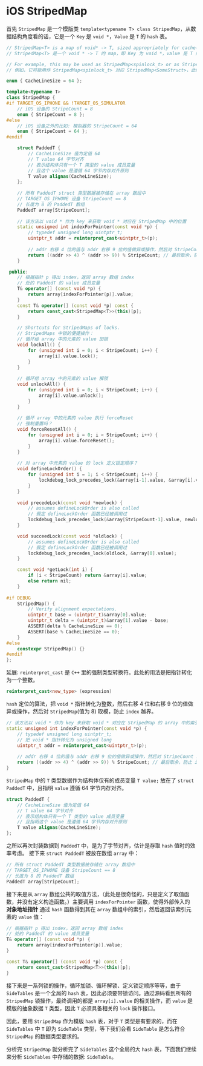 #  iOS StripedMap

首先 `StripedMap` 是一个模版类 `template<typename T> class StripedMap`，从数据结构角度看的话，它是一个 `Key` 是 `void *`，`Value` 是 `T` 的 `hash` 表。

```c++
// StripedMap<T> is a map of void* -> T, sized appropriately for cache-friendly lock striping. 
// StripedMap<T> 是一个 void * -> T 的 map，即 Key 为 void *，value 是 T 的 hash 表。

// For example, this may be used as StripedMap<spinlock_t> or as StripedMap<SomeStruct> where SomeStruct stores a spin lock.
// 例如，它可能用作 StripedMap<spinlock_t> 对应 StripedMap<SomeStruct>，此时 SomeStruct 保存了一个 spin lock.

enum { CacheLineSize = 64 };

template<typename T>
class StripedMap {
#if TARGET_OS_IPHONE && !TARGET_OS_SIMULATOR
    // iOS 设备的 StripeCount = 8
    enum { StripeCount = 8 };
#else
    // iOS 设备之外的比如: 模拟器的 StripeCount = 64
    enum { StripeCount = 64 };
#endif

    struct PaddedT {
        // CacheLineSize 值为定值 64
        // T value 64 字节对齐
        // 表示结构体只有一个 T 类型的 value 成员变量
        // 且这个 value 是遵循 64 字节内存对齐原则
        T value alignas(CacheLineSize);
    };
    
    // 所有 PaddedT struct 类型数据被存储在 array 数组中
    // TARGET_OS_IPHONE 设备 StripeCount == 8
    // 长度为 8 的 PaddedT 数组
    PaddedT array[StripeCount];
    
    // 该方法以 void * 作为 key 来获取 void * 对应在 StripedMap 中的位置
    static unsigned int indexForPointer(const void *p) {
        // typedef unsigned long uintptr_t;
        uintptr_t addr = reinterpret_cast<uintptr_t>(p);
        
        // addr 右移 4 位的值与 addr 右移 9 位的值做异或操作，然后对 StripeCount 取模 
        return ((addr >> 4) ^ (addr >> 9)) % StripeCount; // 最后取余，防止 index 越界
    }

 public:
    // 根据指针 p 得出 index，返回 array 数组 index 
    // 处的 PaddedT 的 value 成员变量
    T& operator[] (const void *p) { 
        return array[indexForPointer(p)].value; 
    }
    const T& operator[] (const void *p) const { 
        return const_cast<StripedMap<T>>(this)[p]; 
    }

    // Shortcuts for StripedMaps of locks.
    // StripedMaps 中锁的便捷操作：
    // 循环给 array 中的元素的 value 加锁
    void lockAll() {
        for (unsigned int i = 0; i < StripeCount; i++) {
            array[i].value.lock();
        }
    }
    
    // 循环给 array 中的元素的 value 解锁
    void unlockAll() {
        for (unsigned int i = 0; i < StripeCount; i++) {
            array[i].value.unlock();
        }
    }
    
    // 循环 array 中的元素的 value 执行 forceReset
    // 强制重置吗？
    void forceResetAll() {
        for (unsigned int i = 0; i < StripeCount; i++) {
            array[i].value.forceReset();
        }
    }
    
    // 对 array 中元素的 value 的 lock 定义锁定顺序？
    void defineLockOrder() {
        for (unsigned int i = 1; i < StripeCount; i++) {
            lockdebug_lock_precedes_lock(&array[i-1].value, &array[i].value);
        }
    }
    
    void precedeLock(const void *newlock) {
        // assumes defineLockOrder is also called
        // 假定 defineLockOrder 函数已经被调用过
        lockdebug_lock_precedes_lock(&array[StripeCount-1].value, newlock);
    }

    void succeedLock(const void *oldlock) {
        // assumes defineLockOrder is also called
        // 假定 defineLockOrder 函数已经被调用过
        lockdebug_lock_precedes_lock(oldlock, &array[0].value);
    }

    const void *getLock(int i) {
        if (i < StripeCount) return &array[i].value;
        else return nil;
    }
    
#if DEBUG
    StripedMap() {
        // Verify alignment expectations.
        uintptr_t base = (uintptr_t)&array[0].value;
        uintptr_t delta = (uintptr_t)&array[1].value - base;
        ASSERT(delta % CacheLineSize == 0);
        ASSERT(base % CacheLineSize == 0);
    }
#else
    constexpr StripedMap() {}
#endif
};
```
延展: `reinterpret_cast` 是 `C++` 里的强制类型转换符。此处的用法是把指针转化为一个整数。
```c++
reinterpret_cast<new_type> (expression)
```
`hash` 定位的算法，把 `void *` 指针转化为整数，然后右移 4 位和右移 9 位的值做异或操作，然后对 `StripedMap`(值为 8) 取模，防止 `index` 越界。
```c++
// 该方法以 void * 作为 key 来获取 void * 对应在 StripedMap 的 array 中的索引
static unsigned int indexForPointer(const void *p) {
    // typedef unsigned long uintptr_t;
    // 把 void * 指针转化为 unsigned long
    uintptr_t addr = reinterpret_cast<uintptr_t>(p);
    
    // addr 右移 4 位的值与 addr 右移 9 位的值做异或操作，然后对 StripeCount 取模 
    return ((addr >> 4) ^ (addr >> 9)) % StripeCount; // 最后取余，防止 index 越界
}
```
`StripedMap` 中的 `T` 类型数据作为结构体仅有的成员变量 `T value;` 放在了 `struct PaddedT` 中，且指明 `value` 遵循 64 字节内存对齐。
```c++
struct PaddedT {
    // CacheLineSize 值为定值 64
    // T value 64 字节对齐
    // 表示结构体只有一个 T 类型的 value 成员变量
    // 且指明这个 value 是遵循 64 字节内存对齐原则
    T value alignas(CacheLineSize);
};
```
之所以再次封装数据到 `PaddedT` 中，是为了字节对齐，估计是存取 `hash` 值时的效率考虑。
接下来 `struct PaddedT` 被放在数组 `array` 中：
```c++
// 所有 struct PaddedT 类型数据被存储在 array 数组中
// TARGET_OS_IPHONE 设备 StripeCount == 8
// 长度为 8 的 PaddedT 数组
PaddedT array[StripeCount];
```
接下来是从 `array` 数组公共的取值方法，（此处是很奇怪的，只是定义了取值函数，并没有定义构造函数。）主要调用 `indexForPointer` 函数，使得外部传入的 **对象地址指针** 通过 `hash` 函数得到其在 `array` 数组中的索引，然后返回该索引元素的 `value` 值：
```c++
// 根据指针 p 得出 index，返回 array 数组 index 
// 处的 PaddedT 的 value 成员变量
T& operator[] (const void *p) { 
    return array[indexForPointer(p)].value; 
}

const T& operator[] (const void *p) const { 
    return const_cast<StripedMap<T>>(this)[p]; 
}
```

接下来是一系列锁的操作，循环加锁、循环解锁、定义锁定顺序等等，由于 `SideTables` 是一个全局的 `hash` 表，因此必须要带锁访问。通过源码看到所有的 `StripedMap` 锁操作，最终调用的都是 `array[i].value` 的相关操作，而 `value` 是模版的抽象数据 `T` 类型，因此 `T` 必须具备相关的 `lock` 操作接口。

因此，要用 `StripedMap` 作为模版 `hash` 表，对于 `T` 类型是有要求的，而在 `SideTables` 中 `T` 即为 `SideTable` 类型，等下我们会看 `SideTable` 是怎么符合 `StripedMap` 的数据类型要求的。

分析完 `StripedMap` 就分析完了 `SideTables` 这个全局的大 `hash` 表，下面我们继续来分析 `SideTables` 中存储的数据: `SideTable`。


